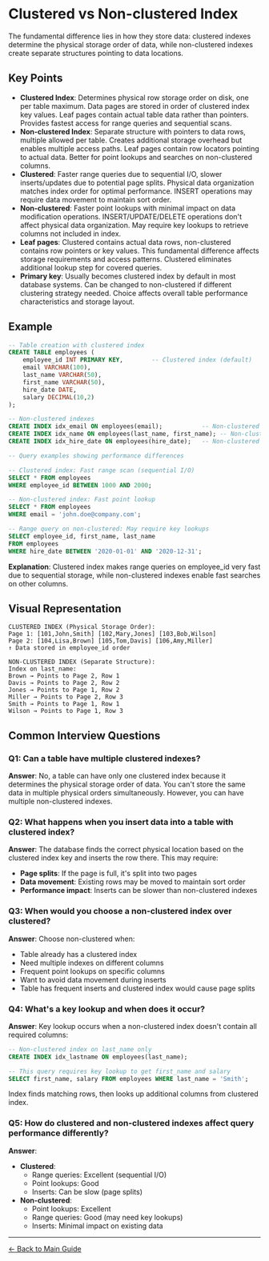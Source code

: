 # Clustered vs Non-clustered Index

The fundamental difference lies in how they store data: clustered indexes determine the physical storage order of data, while non-clustered indexes create separate structures pointing to data locations.

## Key Points

- **Clustered Index**: Determines physical row storage order on disk, one per table maximum. Data pages are stored in order of clustered index key values. Leaf pages contain actual table data rather than pointers. Provides fastest access for range queries and sequential scans.
- **Non-clustered Index**: Separate structure with pointers to data rows, multiple allowed per table. Creates additional storage overhead but enables multiple access paths. Leaf pages contain row locators pointing to actual data. Better for point lookups and searches on non-clustered columns.
- **Clustered**: Faster range queries due to sequential I/O, slower inserts/updates due to potential page splits. Physical data organization matches index order for optimal performance. INSERT operations may require data movement to maintain sort order.
- **Non-clustered**: Faster point lookups with minimal impact on data modification operations. INSERT/UPDATE/DELETE operations don't affect physical data organization. May require key lookups to retrieve columns not included in index.
- **Leaf pages**: Clustered contains actual data rows, non-clustered contains row pointers or key values. This fundamental difference affects storage requirements and access patterns. Clustered eliminates additional lookup step for covered queries.
- **Primary key**: Usually becomes clustered index by default in most database systems. Can be changed to non-clustered if different clustering strategy needed. Choice affects overall table performance characteristics and storage layout.

## Example

```sql
-- Table creation with clustered index
CREATE TABLE employees (
    employee_id INT PRIMARY KEY,        -- Clustered index (default)
    email VARCHAR(100),
    last_name VARCHAR(50),
    first_name VARCHAR(50),
    hire_date DATE,
    salary DECIMAL(10,2)
);

-- Non-clustered indexes
CREATE INDEX idx_email ON employees(email);           -- Non-clustered
CREATE INDEX idx_name ON employees(last_name, first_name); -- Non-clustered
CREATE INDEX idx_hire_date ON employees(hire_date);   -- Non-clustered

-- Query examples showing performance differences

-- Clustered index: Fast range scan (sequential I/O)
SELECT * FROM employees 
WHERE employee_id BETWEEN 1000 AND 2000;

-- Non-clustered index: Fast point lookup
SELECT * FROM employees 
WHERE email = 'john.doe@company.com';

-- Range query on non-clustered: May require key lookups
SELECT employee_id, first_name, last_name 
FROM employees 
WHERE hire_date BETWEEN '2020-01-01' AND '2020-12-31';
```

**Explanation**: Clustered index makes range queries on employee_id very fast due to sequential storage, while non-clustered indexes enable fast searches on other columns.

## Visual Representation

```
CLUSTERED INDEX (Physical Storage Order):
Page 1: [101,John,Smith] [102,Mary,Jones] [103,Bob,Wilson]
Page 2: [104,Lisa,Brown] [105,Tom,Davis] [106,Amy,Miller]
↑ Data stored in employee_id order

NON-CLUSTERED INDEX (Separate Structure):
Index on last_name:
Brown → Points to Page 2, Row 1
Davis → Points to Page 2, Row 2  
Jones → Points to Page 1, Row 2
Miller → Points to Page 2, Row 3
Smith → Points to Page 1, Row 1
Wilson → Points to Page 1, Row 3
```

## Common Interview Questions

### Q1: Can a table have multiple clustered indexes?
**Answer**: No, a table can have only one clustered index because it determines the physical storage order of data. You can't store the same data in multiple physical orders simultaneously. However, you can have multiple non-clustered indexes.

### Q2: What happens when you insert data into a table with clustered index?
**Answer**: The database finds the correct physical location based on the clustered index key and inserts the row there. This may require:
- **Page splits**: If the page is full, it's split into two pages
- **Data movement**: Existing rows may be moved to maintain sort order
- **Performance impact**: Inserts can be slower than non-clustered indexes

### Q3: When would you choose a non-clustered index over clustered?
**Answer**: Choose non-clustered when:
- Table already has a clustered index
- Need multiple indexes on different columns
- Frequent point lookups on specific columns
- Want to avoid data movement during inserts
- Table has frequent inserts and clustered index would cause page splits

### Q4: What's a key lookup and when does it occur?
**Answer**: Key lookup occurs when a non-clustered index doesn't contain all required columns:
```sql
-- Non-clustered index on last_name only
CREATE INDEX idx_lastname ON employees(last_name);

-- This query requires key lookup to get first_name and salary
SELECT first_name, salary FROM employees WHERE last_name = 'Smith';
```
Index finds matching rows, then looks up additional columns from clustered index.

### Q5: How do clustered and non-clustered indexes affect query performance differently?
**Answer**:
- **Clustered**: 
  - Range queries: Excellent (sequential I/O)
  - Point lookups: Good
  - Inserts: Can be slow (page splits)
- **Non-clustered**:
  - Point lookups: Excellent
  - Range queries: Good (may need key lookups)
  - Inserts: Minimal impact on existing data

---
[← Back to Main Guide](./README.md)
